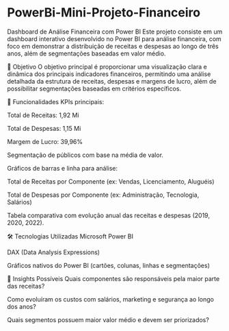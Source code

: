 # PowerBi-Mini-Projeto-Financeiro
Dashboard de Análise Financeira com Power BI
Este projeto consiste em um dashboard interativo desenvolvido no Power BI para análise financeira, com foco em demonstrar a distribuição de receitas e despesas ao longo de três anos, além de segmentações baseadas em valor médio.

🎯 Objetivo
O objetivo principal é proporcionar uma visualização clara e dinâmica dos principais indicadores financeiros, permitindo uma análise detalhada da estrutura de receitas, despesas e margens de lucro, além de possibilitar segmentações baseadas em critérios específicos.

🧩 Funcionalidades
KPIs principais:

Total de Receitas: 1,92 Mi

Total de Despesas: 1,15 Mi

Margem de Lucro: 39,96%

Segmentação de públicos com base na média de valor.

Gráficos de barras e linha para análise:

Total de Receitas por Componente (ex: Vendas, Licenciamento, Aluguéis)

Total de Despesas por Componente (ex: Administração, Tecnologia, Salários)

Tabela comparativa com evolução anual das receitas e despesas (2019, 2020, 2022).


🛠️ Tecnologias Utilizadas
Microsoft Power BI

DAX (Data Analysis Expressions)

Gráficos nativos do Power BI (cartões, colunas, linhas e segmentações)



🧠 Insights Possíveis
Quais componentes são responsáveis pela maior parte das receitas?

Como evoluíram os custos com salários, marketing e segurança ao longo dos anos?

Quais segmentos possuem maior valor médio e devem ser priorizados?
